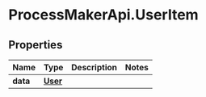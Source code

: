 # ProcessMakerApi.UserItem

## Properties
Name | Type | Description | Notes
------------ | ------------- | ------------- | -------------
**data** | [**User**](User.md) |  | 


